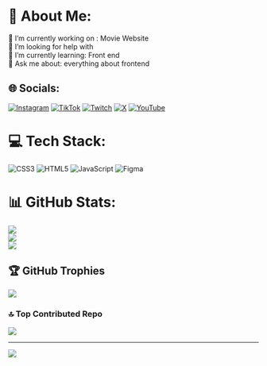# 💫 About Me:
🔭 I’m currently working  on : Movie Website<br>🤝 I’m looking for help with <br>🌱 I’m currently learning: Front end<br>💬 Ask me about: everything about frontend


## 🌐 Socials:
[![Instagram](https://img.shields.io/badge/Instagram-%23E4405F.svg?logo=Instagram&logoColor=white)](https://instagram.com/antidothen) [![TikTok](https://img.shields.io/badge/TikTok-%23000000.svg?logo=TikTok&logoColor=white)](https://tiktok.com/@antidothen) [![Twitch](https://img.shields.io/badge/Twitch-%239146FF.svg?logo=Twitch&logoColor=white)](https://twitch.tv/antidothen) [![X](https://img.shields.io/badge/X-black.svg?logo=X&logoColor=white)](https://x.com/antidothen) [![YouTube](https://img.shields.io/badge/YouTube-%23FF0000.svg?logo=YouTube&logoColor=white)](https://youtube.com/@SArtStudio) 

# 💻 Tech Stack:
![CSS3](https://img.shields.io/badge/css3-%231572B6.svg?style=for-the-badge&logo=css3&logoColor=white) ![HTML5](https://img.shields.io/badge/html5-%23E34F26.svg?style=for-the-badge&logo=html5&logoColor=white) ![JavaScript](https://img.shields.io/badge/javascript-%23323330.svg?style=for-the-badge&logo=javascript&logoColor=%23F7DF1E) ![Figma](https://img.shields.io/badge/figma-%23F24E1E.svg?style=for-the-badge&logo=figma&logoColor=white)
# 📊 GitHub Stats:
![](https://github-readme-stats.vercel.app/api?username=Sahra-Y&theme=dracula&hide_border=false&include_all_commits=true&count_private=true)<br/>
![](https://github-readme-streak-stats.herokuapp.com/?user=Sahra-Y&theme=dracula&hide_border=false)<br/>
![](https://github-readme-stats.vercel.app/api/top-langs/?username=Sahra-Y&theme=dracula&hide_border=false&include_all_commits=true&count_private=true&layout=compact)

## 🏆 GitHub Trophies
![](https://github-profile-trophy.vercel.app/?username=Sahra-Y&theme=radical&no-frame=false&no-bg=true&margin-w=4)

### 🔝 Top Contributed Repo
![](https://github-contributor-stats.vercel.app/api?username=Sahra-Y&limit=5&theme=dark&combine_all_yearly_contributions=true)

---
[![](https://visitcount.itsvg.in/api?id=Sahra-Y&icon=0&color=0)](https://visitcount.itsvg.in)

<!-- Proudly created with GPRM ( https://gprm.itsvg.in ) -->
